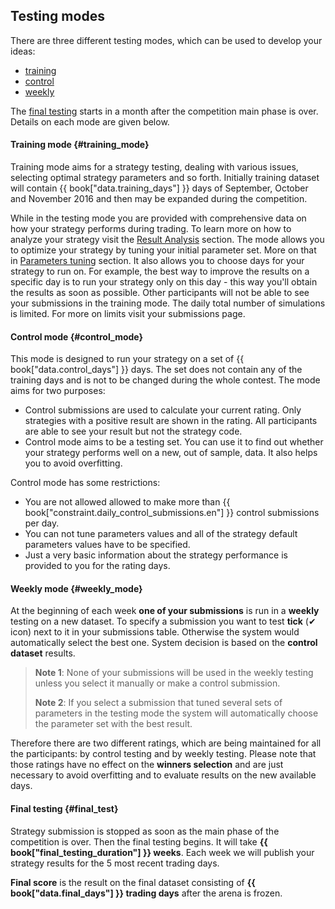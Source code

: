 ## Testing modes

There are three different testing modes, which can be used to develop your ideas:

- [training](#training_mode)
- [control](#control_mode)
- [weekly](#weekly_mode)

The [final testing](#final_test) starts in a month after the competition main phase is over.
Details on each mode are given below.

#### Training mode {#training_mode}

Training mode aims for a strategy testing, dealing with various issues, selecting optimal strategy parameters and so forth. Initially training dataset will contain {{ book["data.training_days"] }} days of September, October and November 2016 and then may be expanded during the competition.

While in the testing mode you are provided with comprehensive data on how your strategy performs during trading.
To learn more on how to analyze your strategy visit the [Result Analysis](analysis/README.md) section.
The mode allows you to optimize your strategy by tuning your initial parameter set. More on that in [Parameters tuning](params.md) section.
It also allows you to choose days for your strategy to run on.
For example, the best way to improve the results on a specific day is to run your strategy only on this day - this way you'll obtain the results as soon as possible.
Other participants will not be able to see your submissions in the training mode.
The daily total number of simulations is limited.
For more on limits visit your submissions page.

#### Control mode {#control_mode}

This mode is designed to run your strategy on a set of {{ book["data.control_days"] }} days. The set does not contain any of the training days and is not to be changed during the whole contest.
The mode aims for two purposes:

- Control submissions are used to calculate your current rating.
  Only strategies with a positive result are shown in the rating.
  All participants are able to see your result but not the strategy code.
- Control mode aims to be a testing set. You can use it to find out whether your strategy performs well on a new, out of sample, data. It also helps you to avoid overfitting.

Control mode has some restrictions:

- You are not allowed allowed to make more than {{ book["constraint.daily_control_submissions.en"] }} control submissions per day.
- You can not tune parameters values and all of the strategy default parameters values have to be specified.
- Just a very basic information about the strategy performance is provided to you for the rating days.

#### Weekly mode {#weekly_mode}

At the beginning of each week **one of your submissions** is run in a **weekly** testing on a new dataset.
To specify a submission you want to test **tick** (✔ icon) next to it in your submissions table.
Otherwise the system would automatically select the best one. System decision is based on the **control dataset** results.

> **Note 1**: None of your submissions will be used in the weekly testing unless you select it manually or make a control submission.
>
> **Note 2**: If you select a submission that tuned several sets of parameters in the testing mode the system will automatically choose the parameter set with the best result.

Therefore there are two different ratings, which are being maintained for all the participants: by control testing and by weekly testing.
Please note that those ratings have no effect on the **winners selection** and are just necessary to avoid overfitting and to evaluate results on the new available days.

#### Final testing {#final_test}

Strategy submission is stopped as soon as the main phase of the competition is over. Then the final testing begins. It will take **{{ book["final_testing_duration"] }} weeks**.
Each week we will publish your strategy results for the 5 most recent trading days.

**Final score** is the result on the final dataset consisting of **{{ book["data.final_days"] }} trading days** after the arena is frozen.
